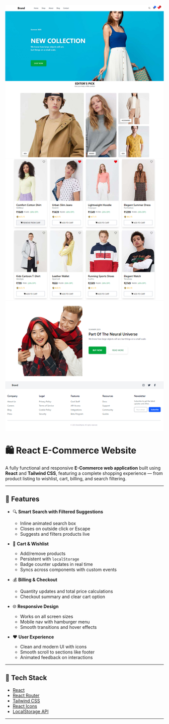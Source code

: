 <img src="screenshots/screenshot1.png"/>
<img src="screenshots/screenshot2.png"/>
<img src="screenshots/screenshot3.png"/>
<img src="screenshots/screenshot4.png"/>

# 🛍️ React E-Commerce Website

A fully functional and responsive **E-Commerce web application** built using **React** and **Tailwind CSS**, featuring a complete shopping experience — from product listing to wishlist, cart, billing, and search filtering.

---

## 🚀 Features

- 🔍 **Smart Search with Filtered Suggestions**
  - Inline animated search box
  - Closes on outside click or Escape
  - Suggests and filters products live

- 🛒 **Cart & Wishlist**
  - Add/remove products
  - Persistent with `localStorage`
  - Badge counter updates in real time
  - Syncs across components with custom events

- 💰 **Billing & Checkout**
  - Quantity updates and total price calculations
  - Checkout summary and clear cart option

- 🌐 **Responsive Design**
  - Works on all screen sizes
  - Mobile nav with hamburger menu
  - Smooth transitions and hover effects

- ❤️ **User Experience**
  - Clean and modern UI with icons
  - Smooth scroll to sections like footer
  - Animated feedback on interactions

---

## 🧱 Tech Stack

- [React](w)
- [React Router](w)
- [Tailwind CSS](w)
- [React Icons](w)
- [LocalStorage API](w)

---
